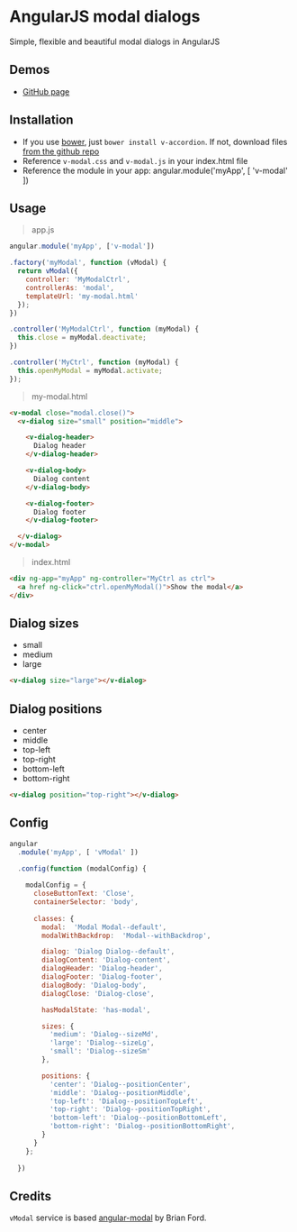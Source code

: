 # AngularJS modal dialogs
Simple, flexible and beautiful modal dialogs in AngularJS


## Demos
  - [GitHub page](http://lukaszwatroba.github.io/v-modal)


## Installation
  - If you use [bower](http://bower.io/), just `bower install v-accordion`. If not, download files [from the github repo](./dist)
  - Reference `v-modal.css` and `v-modal.js` in your index.html file
  - Reference the module in your app: angular.module('myApp', [ 'v-modal' ])


## Usage

> app.js

```javascript
angular.module('myApp', ['v-modal'])

.factory('myModal', function (vModal) {
  return vModal({
    controller: 'MyModalCtrl',
    controllerAs: 'modal',
    templateUrl: 'my-modal.html'
  });
})

.controller('MyModalCtrl', function (myModal) {
  this.close = myModal.deactivate;
})

.controller('MyCtrl', function (myModal) {
  this.openMyModal = myModal.activate;
});
```

> my-modal.html

```html
<v-modal close="modal.close()">
  <v-dialog size="small" position="middle">

    <v-dialog-header>
      Dialog header
    </v-dialog-header>

    <v-dialog-body>
      Dialog content
    </v-dialog-body>

    <v-dialog-footer>
      Dialog footer
    </v-dialog-footer>

  </v-dialog>
</v-modal>
```

> index.html

```html
<div ng-app="myApp" ng-controller="MyCtrl as ctrl">
  <a href ng-click="ctrl.openMyModal()">Show the modal</a>
</div>
```


## Dialog sizes

  - small
  - medium
  - large

  ```html
  <v-dialog size="large"></v-dialog>
  ```


## Dialog positions

  - center
  - middle
  - top-left
  - top-right
  - bottom-left
  - bottom-right

  ```html
  <v-dialog position="top-right"></v-dialog>
  ```


## Config

```js
angular
  .module('myApp', [ 'vModal' ])

  .config(function (modalConfig) {
    
    modalConfig = {
      closeButtonText: 'Close',
      containerSelector: 'body',
      
      classes: {
        modal:  'Modal Modal--default',
        modalWithBackdrop:  'Modal--withBackdrop',

        dialog: 'Dialog Dialog--default',
        dialogContent: 'Dialog-content',
        dialogHeader: 'Dialog-header',
        dialogFooter: 'Dialog-footer',
        dialogBody: 'Dialog-body',
        dialogClose: 'Dialog-close',

        hasModalState: 'has-modal',

        sizes: {
          'medium': 'Dialog--sizeMd',
          'large': 'Dialog--sizeLg',
          'small': 'Dialog--sizeSm'
        },

        positions: {
          'center': 'Dialog--positionCenter',
          'middle': 'Dialog--positionMiddle',
          'top-left': 'Dialog--positionTopLeft',
          'top-right': 'Dialog--positionTopRight',
          'bottom-left': 'Dialog--positionBottomLeft',
          'bottom-right': 'Dialog--positionBottomRight',
        }
      }
    };
    
  })
```


## Credits
`vModal` service is based [angular-modal](https://github.com/btford/angular-modal) by Brian Ford.


